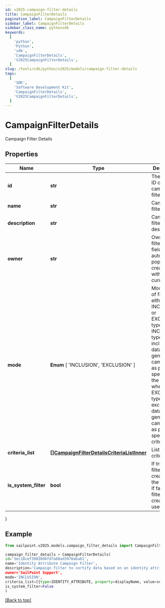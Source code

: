```yaml
---
id: v2025-campaign-filter-details
title: CampaignFilterDetails
pagination_label: CampaignFilterDetails
sidebar_label: CampaignFilterDetails
sidebar_class_name: pythonsdk
keywords:
  [
    'python',
    'Python',
    'sdk',
    'CampaignFilterDetails',
    'V2025CampaignFilterDetails',
  ]
slug: /tools/sdk/python/v2025/models/campaign-filter-details
tags:
  [
    'SDK',
    'Software Development Kit',
    'CampaignFilterDetails',
    'V2025CampaignFilterDetails',
  ]
---
```


# CampaignFilterDetails

Campaign Filter Details

## Properties

| Name | Type | Description | Notes |
| --- | --- | --- | --- |
| **id** | **str** | The unique ID of the campaign filter | [required] |
| **name** | **str** | Campaign filter name. | [required] |
| **description** | **str** | Campaign filter description. | [optional] |
| **owner** | **str** | Owner of the filter. This field automatically populates at creation time with the current user. | [required] |
| **mode** | **Enum** [ 'INCLUSION', 'EXCLUSION' ] | Mode/type of filter, either the INCLUSION or EXCLUSION type. The INCLUSION type includes the data in generated campaigns as per specified in the criteria, whereas the EXCLUSION type excludes the data in generated campaigns as per specified in criteria. | [required] |
| **criteria_list** | [**[]CampaignFilterDetailsCriteriaListInner**](campaign-filter-details-criteria-list-inner) | List of criteria. | [optional] |
| **is_system_filter** | **bool** | If true, the filter is created by the system. If false, the filter is created by a user. | [required][default to false] |

}

## Example

```python
from sailpoint.v2025.models.campaign_filter_details import CampaignFilterDetails

campaign_filter_details = CampaignFilterDetails(
id='5ec18cef39020d6fd7a60ad3970aba61',
name='Identity Attribute Campaign Filter',
description='Campaign filter to certify data based on an identity attribute's specified property.',
owner='SailPoint Support',
mode='INCLUSION',
criteria_list=[{type=IDENTITY_ATTRIBUTE, property=displayName, value=support, operation=CONTAINS, negateResult=false, shortCircuit=false, recordChildMatches=false, id=null, suppressMatchedItems=false, children=null}],
is_system_filter=False
)

```

[[Back to top]](#)
